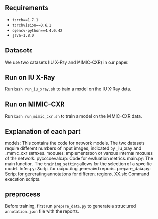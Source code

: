## Requirements

- `torch==1.7.1`
- `torchvision==0.6.1`
- `opencv-python==4.4.0.42`
- `java-1.8.0`


## Datasets
We use two datasets (IU X-Ray and MIMIC-CXR) in our paper.

## Run on IU X-Ray

Run `bash run_iu_xray.sh` to train a model on the IU X-Ray data.

## Run on MIMIC-CXR

Run `bash run_mimic_cxr.sh` to train a model on the MIMIC-CXR data.

## Explanation of each part
models: This contains the code for network models. The two datasets require different numbers of input images, indicated by _iu_xray and _mimic_cxr suffixes.
modules: Implementation of various internal modules of the network.
pycocoevalcap: Code for evaluation metrics.
main.py: The main function. The `training_setting` allows for the selection of a specific model.
infer.py: Script for outputting generated reports.
prepare_data.py: Script for generating annotations for different regions.
XX.sh: Command execution scripts.

## preprocess

Before training, first run `prepare_data.py` to generate a structured `annotation.json` file with the reports.

